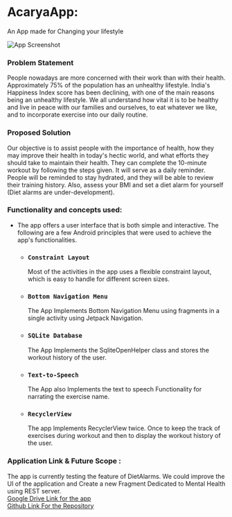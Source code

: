 # AcaryaApp:

An App made for Changing your lifestyle

![App Screenshot](https://via.placeholder.com/468x300?text=App+Screenshot+Here)

### Problem Statement
People nowadays are more concerned with their work than with their health. Approximately 75% of the population has an unhealthy lifestyle. India's Happiness Index score has been declining, with one of the main reasons being an unhealthy lifestyle. We all understand how vital it is to be healthy and live in peace with our families and ourselves, to eat whatever we like, and to incorporate exercise into our daily routine. 

### Proposed Solution
Our objective is to assist people with the importance of health, how they may improve their health in today's hectic world, and what efforts they should take to maintain their health. They can complete the 10-minute workout by following the steps given. It will serve as a daily reminder. People will be reminded to stay hydrated, and they will be able to review their training history. Also, assess your BMI and set a diet alarm for yourself (Diet alarms are under-development).

### Functionality and concepts used:
- The app offers a user interface that is both simple and interactive. The following are a few Android principles that were used to achieve the app's functionalities.
   - ### `Constraint Layout` 
        Most of the activities in the app uses a flexible constraint layout, which is easy to handle for different screen sizes. 
   - ### `Bottom Navigation Menu` 
        The App Implements Bottom Navigation Menu using fragments in a single activity using Jetpack Navigation. 
   - ### `SQLite Database` 
        The App Implements the SqliteOpenHelper class and stores the workout history of the user.
   - ### `Text-to-Speech` 
        The App also Implements the text to speech Functionality for narrating the exercise name.
   - ### `RecyclerView` 
        The app Implements RecyclerView twice. Once to keep the track of exercises during workout and then to display the workout history of the user. 

### Application Link & Future Scope :
The app is currently testing the feature of DietAlarms. We could improve the UI of the application and Create a new Fragment Dedicated to  Mental Health using REST server.
<br>
[Google Drive Link for the app](https://drive.google.com/drive/folders/1BAb2ccmF54-Vlozos4RtPvoRWVtL01Ya?usp=sharing)
<br>
[Github Link For the Repository](https://github.com/theyashgrover/AcaryaApp)
